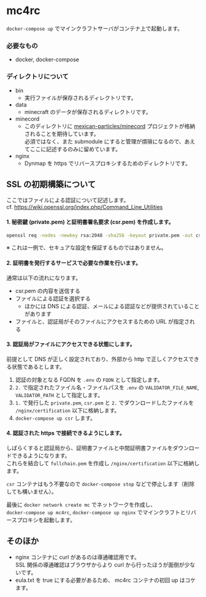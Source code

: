 # mc4rc

`docker-compose up` でマインクラフトサーバがコンテナ上で起動します。

### 必要なもの

- docker, docker-compose

### ディレクトリについて
- bin
  - 実行ファイルが保存されるディレクトリです。 
- data
  - minecraft のデータが保存されるディレクトリです。
- minecord
  - このディレクトリに [mexican-particles/minecord](https://github.com/mexican-particles/minecord) プロジェクトが格納されることを期待しています。  
    必須ではなく、また submodule にすると管理が煩瑣になるので、あえてここに記述するのみに留めています。
- nginx
  - Dynmap を https でリバースプロキシするためのディレクトリです。

## SSL の初期構築について

ここではファイルによる認証について記述します。  
cf. https://wiki.openssl.org/index.php/Command_Line_Utilities

#### 1. 秘密鍵 (private.pem) と証明書署名要求 (csr.pem) を作成します。

```bash
openssl req -nodes -newkey rsa:2048 -sha256 -keyout private.pem -out csr.pem
```
※ これは一例で、セキュアな設定を保証するものではありません。

#### 2. 証明書を発行するサービスで必要な作業を行います。
通常は以下の流れになります。

- csr.pem の内容を送信する
- ファイルによる認証を選択する
  - ほかには DNS による認証、メールによる認証などが提供されていることがあります
- ファイルと、認証局がそのファイルにアクセスするための URL が指定される

#### 3. 認証局がファイルにアクセスできる状態にします。

前提として DNS が正しく設定されており、外部から http で正しくアクセスできる状態であるとします。  
1. 認証の対象となる FQDN を `.env` の `FQDN` として指定します。
1. `2.` で指定されたファイル名・ファイルパスを `.env` の `VALIDATOR_FILE_NAME`, `VALIDATOR_PATH` として指定します。
1. `1.` で発行した `private.pem`, `csr.pem` と `2.` でダウンロードしたファイルを `/nginx/certification` 以下に格納します。
1. `docker-compose up csr` します。

#### 4. 認証された https で接続できるようにします。

しばらくすると認証局から、証明書ファイルと中間証明書ファイルをダウンロードできるようになります。  
これらを結合して `fullchain.pem` を作成し `/nginx/certification` 以下に格納します。

`csr` コンテナはもう不要なので `docker-compose stop` などで停止します（削除しても構いません）。

最後に `docker network create mc` でネットワークを作成し、  
`docker-compose up mc4rc`, `docker-compose up nginx` でマインクラフトとリバースプロキシを起動します。

## そのほか
- nginx コンテナに curl があるのは導通確認用です。  
SSL 関係の導通確認はブラウザからより curl から行ったほうが面倒が少ないです。
- eula.txt を true にする必要があるため、 mc4rc コンテナの初回 up はコケます。
